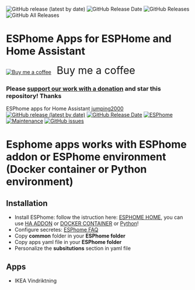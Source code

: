 ![GitHub release (latest by date)](https://img.shields.io/github/v/release/jumping2000/esphome_apps?style=for-the-badge) ![GitHub Release Date](https://img.shields.io/github/release-date/jumping2000/esphome_apps?style=for-the-badge) ![GitHub Releases](https://img.shields.io/github/downloads/jumping2000/esphome_apps/latest/total?color=purple&label=%20release%20Downloads&style=for-the-badge) ![GitHub All Releases](https://img.shields.io/github/downloads/jumping2000/esphome_apps/total?color=orange&label=Total%20downloads&style=for-the-badge)

# ESPhome Apps for ESPHome and Home Assistant
[![Buy me a coffee](https://cdn.buymeacoffee.com/buttons/bmc-new-btn-logo.svg)](https://www.buymeacoffee.com/jumping)<span style="margin-left:15px;font-size:28px !important;">Buy me a coffee</span></a>

### Please [support our work with a donation](https://paypal.me/hassiohelp) and star this repository! Thanks

ESPhome apps for Home Assistant [jumping2000](https://github.com/jumping2000/esphome_apps/commits?author=jumping2000)<br>
[![GitHub release (latest by date)](https://img.shields.io/github/v/release/jumping2000/esphome_apps)](https://github.com/jumping2000/esphome_apps/releases)
[![GitHub Release Date](https://img.shields.io/github/release-date/jumping2000/esphome_apps)](https://github.com/jumping2000/esphome_apps/releases)
[![ESPhome][img-esphome]][link-esphome]
[![Maintenance](https://img.shields.io/badge/Maintained%3F-Yes-brightgreen.svg)](https://https://github.com/jumping2000/esphome_apps/graphs/commit-activity)
[![GitHub issues](https://img.shields.io/github/issues/jumping2000/esphome_apps)](https://github.com/jumping2000/esphome_apps/issues)

# Esphome apps works with ESPhome addon or ESPhome environment (Docker container or Python environment)

## Installation
- Install ESPhome: follow the istruction here: [ESPHOME HOME](https://esphome.io), you can use [HA ADDON](https://github.com/esphome/home-assistant-addon) or [DOCKER CONTAINER](https://hub.docker.com/r/esphome/esphome) or [Python](https://esphome.io/guides/installing_esphome.html)!
- Configure secretes: [ESPhome FAQ](https://esphome.io/guides/faq.html)
- Copy **common** folder in your **ESPhome folder**
- Copy apps yaml file in your **ESPhome folder**
- Personalize the **subsitutions** section in yaml file

## Apps
-  IKEA Vindriktning

[img-hassio]:https://img.shields.io/badge/config_for-Hass.io-53c1f1.svg
[img-esphome]:https://img.shields.io/badge/config_for-esphome.io-53c1f1.svg

[link-hassio]:https://home-assistant.io/hassio/
[link-esphome]:https://esphome.io/
